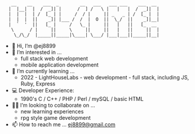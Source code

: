        __    __    ___  _        __   ___   ___ ___    ___  __ 
      |  |__|  |  /  _]| |      /  ] /   \ |   |   |  /  _]|  |
      |  |  |  | /  [_ | |     /  / |     || _   _ | /  [_ |  |
      |  |  |  ||    _]| |___ /  /  |  O  ||  \_/  ||    _]|__|
      |  `  '  ||   [_ |     /   \_ |     ||   |   ||   [_  __ 
       \      / |     ||     \     ||     ||   |   ||     ||  |
        \_/\_/  |_____||_____|\____| \___/ |___|___||_____||__|


- 👋 Hi, I’m @ej8899
- 👀 I’m interested in ... 
    - full stack web development
    - mobile application development
- 🌱 I’m currently learning ... 
    - 2022 - LightHouseLabs - web development - full stack, including JS, Ruby, Express
- 💻 Developer Experience:
    - 1990's C / C++ / PHP / Perl / mySQL / basic HTML
- 👷‍♂️ I’m looking to collaborate on ... 
    - new learning experiences
    - rpg style game development
- 📫 How to reach me ... ej8899@gmail.com

<!---
ej8899/ej8899 is a ✨ special ✨ repository because its `README.md` (this file) appears on your GitHub profile.
You can click the Preview link to take a look at your changes.
--->
